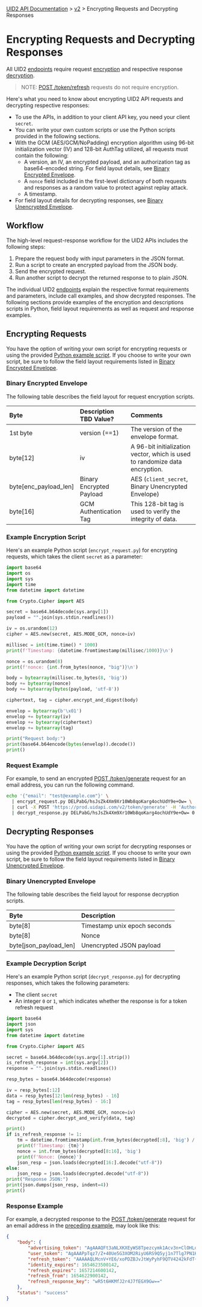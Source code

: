 [UID2 API Documentation](../../README.md) > [v2](./README.md) > Encrypting Requests and Decrypting Responses

# Encrypting Requests and Decrypting Responses

All UID2 [endpoints](./endpoints/README.md) require request [encryption](#encrypting-requests) and respective response [decryption](#decrypting-responses). 

>NOTE: [POST /token/refresh](./endpoints/post-token-refresh.md) requests do not require encryption.

Here's what you need to know about encrypting UID2 API requests and decrypting respective responses:

- To use the APIs, in addition to your client API key, you need your client `secret`.
- You can write your own custom scripts or use the Python scripts provided in the following sections.
- With the GCM (AES/GCM/NoPadding) encryption algorithm using 96-bit initialization vector (IV) and 128-bit AuthTag utilized, all requests must contain the following:
  - A version, an IV, an encrypted payload, and an authorization tag as base64-encoded string. For field layout details, see [Binary Encrypted Envelope](#binary-encrypted-envelope).
  - A `nonce` field included in the first-level dictionary of both requests and responses as a random value to protect against replay attack.
  - A timestamp.
- For field layout details for decrypting responses, see [Binary Unencrypted Envelope](#binary-unencrypted-envelope).

## Workflow

The high-level request-response workflow for the UID2 APIs includes the following steps:

1. Prepare the request body with input parameters in the JSON format.
2. Run a script to create an encrypted payload from the JSON body.
3. Send the encrypted request.
4. Run another script to decrypt the returned response to to plain JSON.

The individual UID2 [endpoints](./endpoints/README.md) explain the respective format requirements and parameters, include call examples, and show decrypted responses. The following sections provide examples of the encryption and descriptions scripts in Python, field layout requirements as well as request and response examples. 

## Encrypting Requests

You have the option of writing your own script for encrypting requests or using the provided [Python example script](#example-encryption-script). If you choose to write your own script, be sure to follow the field layout requirements listed in [Binary Encrypted Envelope](#binary-encrypted-envelope).

### Binary Encrypted Envelope

The following table describes the field layout for request encryption scripts.

| Byte | Description TBD Value? | Comments |
| :--- | :--- | :--- |
| 1st byte | version (==1) | The version of the envelope format. |
| byte[12] | iv | A 96-bit initialization vector, which is used to randomize data encryption. |
| byte[enc_payload_len] | Binary Encrypted Payload | AES (`client_secret`, Binary Unencrypted Envelope) |
| byte[16] | GCM Authentication Tag | This 128-bit tag is used to verify the integrity of data. |

### Example Encryption Script

Here's an example Python script (`encrypt_request.py`) for encrypting requests, which takes the client `secret` as a parameter:

```py
import base64
import os
import sys
import time
from datetime import datetime

from Crypto.Cipher import AES

secret = base64.b64decode(sys.argv[1])
payload = "".join(sys.stdin.readlines())

iv = os.urandom(12)
cipher = AES.new(secret, AES.MODE_GCM, nonce=iv)

millisec = int(time.time() * 1000)
print(f'Timestamp: {datetime.fromtimestamp(millisec/1000)}\n')

nonce = os.urandom(8)
print(f'nonce: {int.from_bytes(nonce, "big")}\n')

body = bytearray(millisec.to_bytes(8, 'big'))
body += bytearray(nonce)
body += bytearray(bytes(payload, 'utf-8'))

ciphertext, tag = cipher.encrypt_and_digest(body)

envelop = bytearray(b'\x01')
envelop += bytearray(iv)
envelop += bytearray(ciphertext)
envelop += bytearray(tag)

print("Request body:")
print(base64.b64encode(bytes(envelop)).decode())
print()
```
### Request Example

For example, to send an encrypted [POST /token/generate](./endpoints/post-token-generate.md) request for an email address, you can run the following command.

```sh
echo '{"email": "test@example.com"}' \
  | encrypt_request.py DELPabG/hsJsZk4Xm9Xr10Wb8qoKarg4ochUdY9e+Ow= \
  | curl -X POST 'https://prod.uidapi.com/v2/token/generate' -H 'Authorization: Bearer YourTokenBV3tua4BXNw+HVUFpxLlGy8nWN6mtgMlIk=' \
  | decrypt_response.py DELPabG/hsJsZk4Xm9Xr10Wb8qoKarg4ochUdY9e+Ow= 0
```

## Decrypting Responses

You have the option of writing your own script for decrypting responses or using the provided [Python example script](#example-decryption-script). If you choose to write your own script, be sure to follow the field layout requirements listed in [Binary Unencrypted Envelope](#binary-unencrypted-envelope).


### Binary Unencrypted Envelope

The following table describes the field layout for response decryption scripts.

| Byte | Description |
| :--- | :--- |
| byte[8] | Timestamp unix epoch seconds |
| byte[8] | Nonce |
| byte[json_payload_len] | Unencrypted JSON payload |

### Example Decryption Script

Here's an example Python script (`decrypt_response.py`) for decrypting responses, which takes the following parameters:

- The client `secret`
- An integer `0` or `1`, which indicates whether the response is for a token refresh request

```py
import base64
import json
import sys
from datetime import datetime

from Crypto.Cipher import AES

secret = base64.b64decode(sys.argv[1].strip())
is_refresh_response = int(sys.argv[2])
response = "".join(sys.stdin.readlines())

resp_bytes = base64.b64decode(response)

iv = resp_bytes[:12]
data = resp_bytes[12:len(resp_bytes) - 16]
tag = resp_bytes[len(resp_bytes) - 16:]

cipher = AES.new(secret, AES.MODE_GCM, nonce=iv)
decrypted = cipher.decrypt_and_verify(data, tag)

print()
if is_refresh_response != 1:
    tm = datetime.fromtimestamp(int.from_bytes(decrypted[:8], 'big') / 1000)
    print(f'Timestamp: {tm}')
    nonce = int.from_bytes(decrypted[8:16], 'big')
    print(f'Nonce: {nonce}')
    json_resp = json.loads(decrypted[16:].decode("utf-8"))
else:
    json_resp = json.loads(decrypted.decode("utf-8"))
print("Response JSON:")
print(json.dumps(json_resp, indent=4))
print()
```
### Response Example

For example, a decrypted response to the [POST /token/generate](./endpoints/post-token-generate.md) request for an email address in the [preceding example](#request-example), may look like this:

```json
{
    "body": {
        "advertising_token": "AgAAAQFt3aNLXKXEyWS8Tpezcymk1Acv3n+ClOHLdAgqR0kt0Y+pQWSOVaW0tsKZI4FOv9K/rZH9+c4lpm2DBpmFJqjdF6FAaAzva5vxDIX/67UOspsYtiwxH73zU7Fj8PhVf1JcpsxUHRHzuk3vHF+ODrM13A8NAVlO1p0Wkb+cccIIhQ==",
        "user_token": "AgAAAPpTqz7/Z+40Ue5G3XOM2RiyU6RS9Q5yj1n7Tlg7PN1K1LZWejvo8Er7A+Q8KxdXdj0OrKRf/XEGWsyUJscRNu1bg/MK+5AozvoJKUca8b10eQdYU86ZOHPH7pFnFhD5WHs=",
        "refresh_token": "AAAAAQLMcnV+YE6/xoPDZBJvJtWyPyhF9QTV4242kFdT+DE/OfKsQ3IEkgCqD5jmP9HuR4O3PNSVnCnzYq2BiDDz8SLsKOo6wZsoMIn95jVWBaA6oLq7uUGY5/g9SUOfFmX5uDXUvO0w2UCKi+j9OQhlMfxTsyUQUzC1VQOx6ed/gZjqH/Sw6Kyk0XH7AlziqSyyXA438JHqyJphGVwsPl2LGCH1K2MPxkLmyzMZ2ghTzrr0IgIOXPsL4lXqSPkl/UJqnO3iqbihd66eLeYNmyd1Xblr3DwYnwWdAUXEufLoJbbxifGYc+fPF+8DpykpyL9neq3oquxQWpyHsftnwYaZT5EBZHQJqAttHUZ4yQ==",
        "identity_expires": 1654623500142,
        "refresh_expires": 1657214600142,
        "refresh_from": 1654622900142,
        "refresh_response_key": "wR5t6HKMfJ2r4J7fEGX9Gw=="
    },
    "status": "success"
}
```
